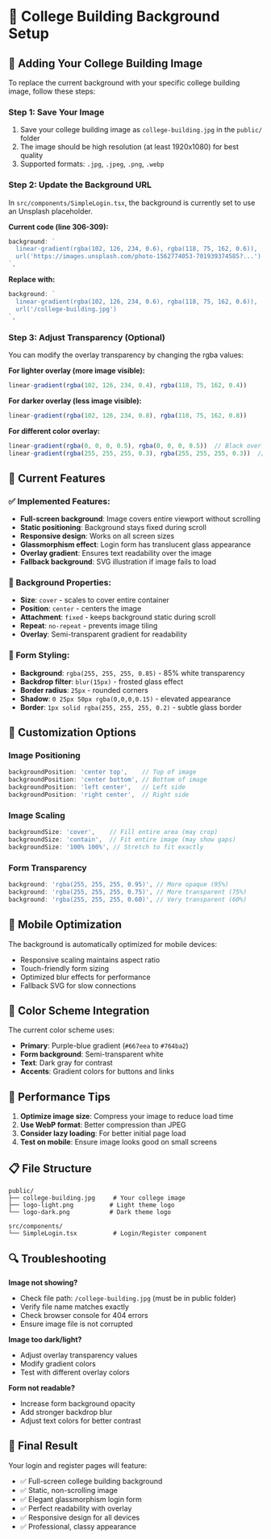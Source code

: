 # 🏫 College Building Background Setup

## 📸 Adding Your College Building Image

To replace the current background with your specific college building image, follow these steps:

### Step 1: Save Your Image
1. Save your college building image as `college-building.jpg` in the `public/` folder
2. The image should be high resolution (at least 1920x1080) for best quality
3. Supported formats: `.jpg`, `.jpeg`, `.png`, `.webp`

### Step 2: Update the Background URL
In `src/components/SimpleLogin.tsx`, the background is currently set to use an Unsplash placeholder. 

**Current code (line 306-309):**
```typescript
background: `
  linear-gradient(rgba(102, 126, 234, 0.6), rgba(118, 75, 162, 0.6)),
  url('https://images.unsplash.com/photo-1562774053-701939374585?...')
`,
```

**Replace with:**
```typescript
background: `
  linear-gradient(rgba(102, 126, 234, 0.6), rgba(118, 75, 162, 0.6)),
  url('/college-building.jpg')
`,
```

### Step 3: Adjust Transparency (Optional)
You can modify the overlay transparency by changing the rgba values:

**For lighter overlay (more image visible):**
```typescript
linear-gradient(rgba(102, 126, 234, 0.4), rgba(118, 75, 162, 0.4))
```

**For darker overlay (less image visible):**
```typescript
linear-gradient(rgba(102, 126, 234, 0.8), rgba(118, 75, 162, 0.8))
```

**For different color overlay:**
```typescript
linear-gradient(rgba(0, 0, 0, 0.5), rgba(0, 0, 0, 0.5))  // Black overlay
linear-gradient(rgba(255, 255, 255, 0.3), rgba(255, 255, 255, 0.3))  // White overlay
```

## 🎨 Current Features

### ✅ Implemented Features:
- **Full-screen background**: Image covers entire viewport without scrolling
- **Static positioning**: Background stays fixed during scroll
- **Responsive design**: Works on all screen sizes
- **Glassmorphism effect**: Login form has translucent glass appearance
- **Overlay gradient**: Ensures text readability over the image
- **Fallback background**: SVG illustration if image fails to load

### 🎯 Background Properties:
- **Size**: `cover` - scales to cover entire container
- **Position**: `center` - centers the image
- **Attachment**: `fixed` - keeps background static during scroll
- **Repeat**: `no-repeat` - prevents image tiling
- **Overlay**: Semi-transparent gradient for readability

### 💎 Form Styling:
- **Background**: `rgba(255, 255, 255, 0.85)` - 85% white transparency
- **Backdrop filter**: `blur(15px)` - frosted glass effect
- **Border radius**: `25px` - rounded corners
- **Shadow**: `0 25px 50px rgba(0,0,0,0.15)` - elevated appearance
- **Border**: `1px solid rgba(255, 255, 255, 0.2)` - subtle glass border

## 🔧 Customization Options

### Image Positioning
```typescript
backgroundPosition: 'center top',    // Top of image
backgroundPosition: 'center bottom', // Bottom of image
backgroundPosition: 'left center',   // Left side
backgroundPosition: 'right center',  // Right side
```

### Image Scaling
```typescript
backgroundSize: 'cover',    // Fill entire area (may crop)
backgroundSize: 'contain',  // Fit entire image (may show gaps)
backgroundSize: '100% 100%', // Stretch to fit exactly
```

### Form Transparency
```typescript
background: 'rgba(255, 255, 255, 0.95)', // More opaque (95%)
background: 'rgba(255, 255, 255, 0.75)', // More transparent (75%)
background: 'rgba(255, 255, 255, 0.60)', // Very transparent (60%)
```

## 📱 Mobile Optimization

The background is automatically optimized for mobile devices:
- Responsive scaling maintains aspect ratio
- Touch-friendly form sizing
- Optimized blur effects for performance
- Fallback SVG for slow connections

## 🎨 Color Scheme Integration

The current color scheme uses:
- **Primary**: Purple-blue gradient (`#667eea` to `#764ba2`)
- **Form background**: Semi-transparent white
- **Text**: Dark gray for contrast
- **Accents**: Gradient colors for buttons and links

## 🚀 Performance Tips

1. **Optimize image size**: Compress your image to reduce load time
2. **Use WebP format**: Better compression than JPEG
3. **Consider lazy loading**: For better initial page load
4. **Test on mobile**: Ensure image looks good on small screens

## 📋 File Structure
```
public/
├── college-building.jpg     # Your college image
├── logo-light.png          # Light theme logo
└── logo-dark.png           # Dark theme logo

src/components/
└── SimpleLogin.tsx          # Login/Register component
```

## 🔍 Troubleshooting

**Image not showing?**
- Check file path: `/college-building.jpg` (must be in public folder)
- Verify file name matches exactly
- Check browser console for 404 errors
- Ensure image file is not corrupted

**Image too dark/light?**
- Adjust overlay transparency values
- Modify gradient colors
- Test with different overlay colors

**Form not readable?**
- Increase form background opacity
- Add stronger backdrop blur
- Adjust text colors for better contrast

## 🎯 Final Result

Your login and register pages will feature:
- ✅ Full-screen college building background
- ✅ Static, non-scrolling image
- ✅ Elegant glassmorphism login form
- ✅ Perfect readability with overlay
- ✅ Responsive design for all devices
- ✅ Professional, classy appearance
